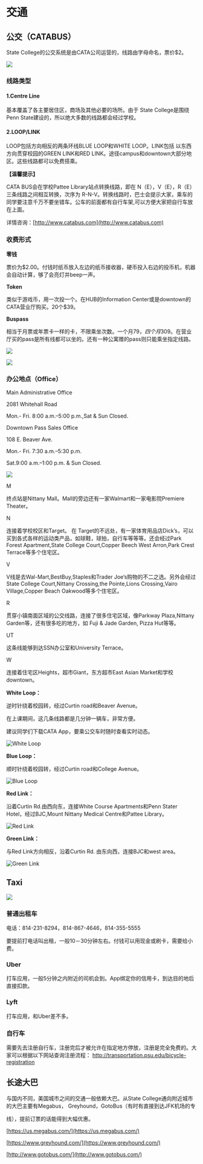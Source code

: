 # 交通

## 公交（CATABUS）

State College的公交系统是由CATA公司运营的，线路由字母命名，票价$2。

![](../.gitbook/assets/image%20%28121%29.png)

### 线路类型

#### 1.Centre Line

基本覆盖了各主要居住区，商场及其他必要的场所。由于 State College是围绕 Penn State建设的，所以绝大多数的线路都会经过学校。

#### 2.LOOP/LINK

LOOP包括方向相反的两条环线BLUE LOOP和WHITE LOOP。LINK包括 以东西方向贯穿校园的GREEN LINK和RED LINK。途径campus和downtown大部分地区。这些线路都可以免费搭乘。

**【温馨提示】**

CATA BUS会在学校Pattee Library站点转换线路，即在 N（E），V（E），R（E）三条线路之间相互转换，次序为 R-N-V。转换线路时，巴士会提示大家，乘车的同学要注意千万不要坐错车。公车的前面都有自行车架,可以方便大家把自行车放在上面。

详情咨询：[http://www.catabus.com](http://www.catabus.com)

### 收费形式

**零钱**

票价为$2.00。付钱时纸币放入左边的纸币接收器，硬币投入右边的投币机，机器会自动计算，够了会亮灯并beep一声。

**Token**

类似于游戏币，用一次投一个。在HUB的Information Center或是downtown的CATA营业厅购买。20个$39。

**Buspass**

相当于月票或年票卡一样的卡，不限乘坐次数。一个月$79，四个月$309。在营业厅买的pass是所有线都可以坐的。还有一种公寓赠的pass则只能乘坐指定线路。

![](../.gitbook/assets/image%20%28149%29.png)



![](../.gitbook/assets/image%20%28136%29.png)

### 办公地点（Office）

Main Administrative Office

2081 Whitehall Road

Mon.- Fri. 8:00 a.m.–5:00 p.m.,Sat & Sun Closed.

Downtown Pass Sales Office

108 E. Beaver Ave.

Mon.- Fri. 7:30 a.m.–5:30 p.m.

Sat.9:00 a.m.–1:00 p.m. & Sun Closed.

![](../.gitbook/assets/image%20%2883%29.png)

M

终点站是Nittany Mall。Mall的旁边还有一家Walmart和一家电影院Premiere Theater。

N

连接着学校校区和Target。 在 Target的不远处，有一家体育用品店Dick’s，可以买到各式各样的运动类产品，如球鞋，球拍，自行车等等等。还会经过Park Forest Apartment,State College Court,Copper Beech West Arron,Park Crest Terrace等多个住宅区。

V

V线是去Wal-Mart,BestBuy,Staples和Trader Joe’s购物的不二之选。另外会经过State College Court,Nittany Crossing,the Pointe,Lions Crossing,Vairo Village,Copper Beach Oakwood等多个住宅区。

R

贯穿小镇南面区域的公交线路，连接了很多住宅区域，像Parkway Plaza,Nittany Garden等，还有很多吃的地方，如 Fuji & Jade Garden, Pizza Hut等等。

UT

这条线能够到达SSN办公室和University Terrace。

W

连接着住宅区Heights，超市Giant，东方超市East Asian Market和学校downtown。



**White Loop：**

逆时针绕着校园转，经过Curtin road和Beaver Avenue。

在上课期间，这几条线路都是几分钟一辆车，非常方便。

建议同学们下载CATA App，要乘公交车时随时查看实时动态。

![White Loop](../.gitbook/assets/image%20%2828%29.png)

  
**Blue Loop：**

顺时针绕着校园转，经过Curtin road和College Avenue。

![Blue Loop](../.gitbook/assets/image%20%2888%29.png)

**Red Link：**

沿着Curtin Rd.由西向东，连接White Course Apartments和Penn Stater Hotel，经过BJC,Mount Nittany Medical Centre和Pattee Library。

  


![Red Link](../.gitbook/assets/image%20%2871%29.png)

**Green Link：**

与Red Link方向相反，沿着Curtin Rd. 由东向西，连接BJC和west area。

  


![Green Link](../.gitbook/assets/image%20%2829%29.png)

## Taxi

![](../.gitbook/assets/image%20%2867%29.png)

### 普通出租车

电话：814-231-8294，814-867-4646，814-355-5555

要提前打电话叫出租，一般10－30分钟左右。付钱可以用现金或刷卡，需要给小费。

### Uber

打车应用，一般5分钟之内附近的司机会到。App绑定你的信用卡，到达目的地后直接扣款。

### Lyft

打车应用，和Uber差不多。

### 自行车

需要先去注册自行车，注册完后才被允许在指定地方停放，注册是完全免费的。大家可以根据以下网站查询注册流程： http://transportation.psu.edu/bicycle-registration

## 长途大巴

与国内不同，美国城市之间的交通一般依赖大巴。从State College通向附近城市的大巴主要有Megabus， Greyhound，GotoBus（有时有直接到达JFK机场的专

线），提前订票的话能得到大幅优惠。

[https://us.megabus.com/](https://us.megabus.com/)

[https://www.greyhound.com/](https://www.greyhound.com/)

[http://www.gotobus.com/](http://www.gotobus.com/)

